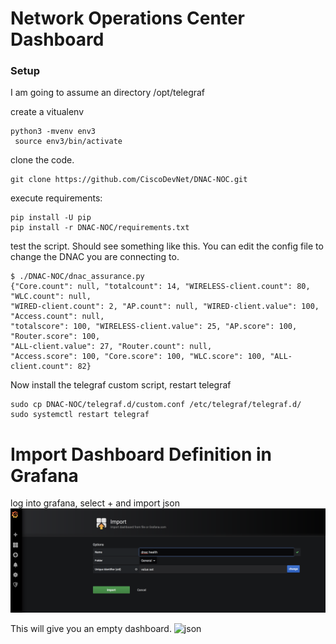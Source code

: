 # Network Operations Center Dashboard


###  Setup 

I am going to assume an directory /opt/telegraf

create a vitualenv
```buildoutcfg
python3 -mvenv env3
 source env3/bin/activate
```

clone the code.

```buildoutcfg
git clone https://github.com/CiscoDevNet/DNAC-NOC.git
```

execute requirements:
```buildoutcfg
pip install -U pip
pip install -r DNAC-NOC/requirements.txt
```

test the script.  Should see something like this.  You can edit the config file to change the DNAC you are connecting to.
```
$ ./DNAC-NOC/dnac_assurance.py 
{"Core.count": null, "totalcount": 14, "WIRELESS-client.count": 80, "WLC.count": null, 
"WIRED-client.count": 2, "AP.count": null, "WIRED-client.value": 100, "Access.count": null, 
"totalscore": 100, "WIRELESS-client.value": 25, "AP.score": 100, "Router.score": 100, 
"ALL-client.value": 27, "Router.count": null, 
"Access.score": 100, "Core.score": 100, "WLC.score": 100, "ALL-client.count": 82}
```

Now install the telegraf custom script, restart telegraf
```buildoutcfg
sudo cp DNAC-NOC/telegraf.d/custom.conf /etc/telegraf/telegraf.d/
sudo systemctl restart telegraf
```

# Import Dashboard Definition in Grafana
log into grafana, select + and import json
![json](images/importjson.png?raw=true "Import JSON")

This will give you an empty dashboard.
![json](images/ifirst-dash.png?raw=true "First Dashbaord")



